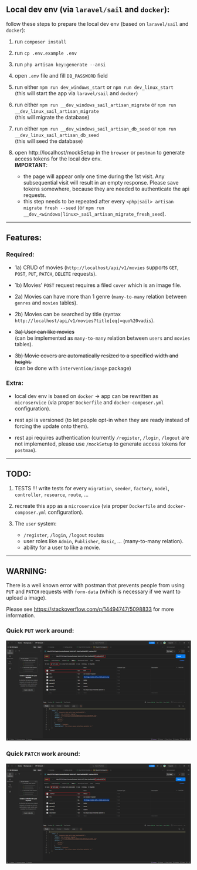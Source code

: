 ## Local dev env (via `laravel/sail` and `docker`):

follow these steps to prepare the local dev env (based on `laravel/sail` and `docker`):

1. run `composer install`

2. run `cp .env.example .env`

3. run `php artisan key:generate --ansi`

4. open `.env` file and fill `DB_PASSWORD` field

5. run either `npm run dev_windows_start` or `npm run dev_linux_start`\
    (this will start the app via `laravel/sail` and `docker`)

6. run either `npm run __dev_windows_sail_artisan_migrate` or `npm run __dev_linux_sail_artisan_migrate`\
    (this will migrate the database)

7. run either `npm run __dev_windows_sail_artisan_db_seed` or `npm run __dev_linux_sail_artisan_db_seed`\
    (this will seed the database)

8. open http://localhost/mockSetup in the `browser` or `postman` to generate access tokens for the local dev env.\
    **IMPORTANT**:
    - the page will appear only one time during the 1st visit. Any subsequential visit will result in an empty response. Please save tokens somewhere, because they are needed to authenticate the api requests.
    - this step needs to be repeated after every `<php|sail> artisan migrate fresh --seed` (or `npm run __dev_<windows|linux>_sail_artisan_migrate_fresh_seed`).

----

## Features:

### Required:

- 1a) CRUD of movies (`http://localhost/api/v1/movies` supports `GET`, `POST`, `PUT`, `PATCH`, `DELETE` requests).

- 1b) Movies' `POST` request requires a filed `cover` which is an image file.

- 2a) Movies can have more than 1 genre (`many-to-many` relation between `genres` and `movies` tables).

- 2b) Movies can be searched by title (syntax `http://localhost/api/v1/movies?title[eq]=quo%20vadis`).

- ~~3a) User can like movies~~\
    (can be implemented as `many-to-many` relation between `users` and `movies` tables).

- ~~3b) Movie covers are automatically resized to a specified width and height.~~\
    (can be done with `intervention/image` package)

### Extra:

- local dev env is based on `docker` -> app can be rewritten as `microservice` (via proper `Dockerfile` and `docker-composer.yml` configuration).

- rest api is versioned (to let people opt-in when they are ready instead of forcing the update onto them).

- rest api requires authentication (currently `/register`, `/login`, `/logout` are not implemented, please use `/mockSetup` to generate access tokens for `postman`).

----

## TODO:

1. TESTS !!! write tests for every `migration`, `seeder`, `factory`, `model`, `controller`, `resource`, `route`, ...

2. recreate this app as a `microservice` (via proper `Dockerfile` and `docker-composer.yml` configuration).

3. The `user` system:
    - `/register`, `/login`, `/logout` routes
    - user roles like `Admin`, `Publisher`, `Basic`, ... (many-to-many relation).
    - ability for a user to like a movie.

----

## WARNING:

There is a well known error with postman that prevents people from using `PUT` and `PATCH` requests with `form-data` (which is necessary if we want to upload a image).

Please see https://stackoverflow.com/q/14494747/5098833 for more information.

### Quick `PUT` work around:
![plot](./.README/assets/postman_workaround_PUT.png)

### Quick `PATCH` work around:
![plot](./.README/assets/postman_workaround_PATCH.png)
